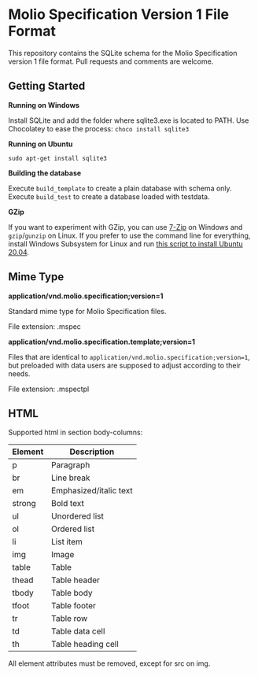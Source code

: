 # Molio Specification Version 1 File Format
This repository contains the SQLite schema for the Molio Specification version 1 file format. Pull requests and comments are welcome.

## Getting Started

**Running on Windows**

Install SQLite and add the folder where sqlite3.exe is located to PATH. Use Chocolatey to ease the process: `choco install sqlite3`

**Running on Ubuntu**

`sudo apt-get install sqlite3`

**Building the database**

Execute `build_template` to create a plain database with schema only.
Execute `build_test` to create a database loaded with testdata.

**GZip**

If you want to experiment with GZip, you can use [7-Zip](https://www.7-zip.org/) on Windows and `gzip`/`gunzip` on Linux. If you prefer to use the command line for everything, install Windows Subsystem for Linux and run [this script to install Ubuntu 20.04](https://ja.nsommer.dk/articles/install-custom-wsl-distribution.html).

## Mime Type

**application/vnd.molio.specification;version=1**

Standard mime type for Molio Specification files.

File extension: .mspec

**application/vnd.molio.specification.template;version=1**

Files that are identical to `application/vnd.molio.specification;version=1`, but preloaded with data users are supposed to adjust according to their needs.

File extension: .mspectpl

## HTML

Supported html in section body-columns:

| Element | Description            |
|---------|------------------------|
| p       | Paragraph              |
| br      | Line break             |
| em      | Emphasized/italic text |
| strong  | Bold text              |
| ul      | Unordered list         |
| ol      | Ordered list           |
| li      | List item              |
| img     | Image                  |
| table   | Table                  |
| thead   | Table header           |
| tbody   | Table body             |
| tfoot   | Table footer           |
| tr      | Table row              |
| td      | Table data cell        |
| th      | Table heading cell     |

All element attributes must be removed, except for src on img.
